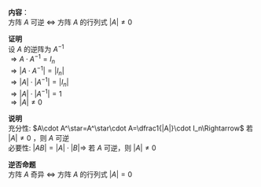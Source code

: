 **内容**：  
方阵 $A$ 可逆 $\Leftrightarrow$ 方阵 $A$ 的行列式 $|A|\neq0$  
  
**证明**  
设 $A$ 的逆阵为 $A^{-1}$  
 $\Rightarrow A\cdot A^{-1}=I_n$  
 $\Rightarrow|A\cdot A^{-1}|=|I_n|$  
 $\Rightarrow|A|\cdot |A^{-1}|=|I_n|$  
 $\Rightarrow|A|\cdot |A^{-1}|=1$  
 $\Rightarrow|A|\neq0$  
  
**说明**  
充分性:  $A\cdot A^\star=A^\star\cdot A=\dfrac1{|A|}\cdot I_n\Rightarrow$ 若 $|A|\neq0$ ，则 $A$ 可逆  
必要性:  $|AB|=|A|\cdot|B|\Rightarrow$ 若 $A$ 可逆，则 $|A|\neq0$  
  
**逆否命题**  
方阵 $A$ 奇异 $\Leftrightarrow$ 方阵 $A$ 的行列式 $|A|=0$  
